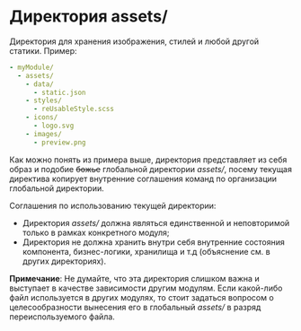 # Директория **assets/**

Директория для хранения изображения, стилей и любой другой статики. Пример:

```yml
- myModule/
  - assets/
    - data/
      - static.json
    - styles/
      - reUsableStyle.scss
    - icons/
      - logo.svg
    - images/
      - preview.png
```

Как можно понять из примера выше, директория представляет из себя образ и подобие <s>божье</s> глобальной директории *assets/*, посему текущая директива копирует внутренние соглашения команд по организации глобальной директории.

Соглашения по использованию текущей директории:
- Директория *assets/* должна являться единственной и неповторимой только в рамках конкретного модуля;
- Директория не должна хранить внутри себя внутренние состояния компонента, бизнес-логики, хранилища и т.д (объяснение см. в других директориях). 

>
  **Примечание**: Не думайте, что эта директория слишком важна и выступает в качестве зависимости другим модулям. Если какой-либо файл используется в других модулях, то стоит задаться вопросом о целесообразности вынесения его в глобальный *assets/* в разряд переиспользуемого файла.
>